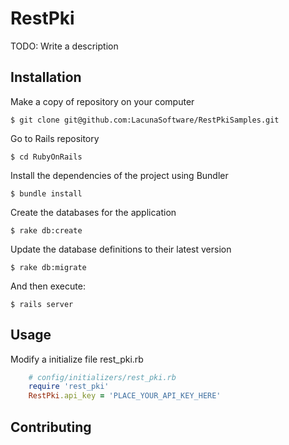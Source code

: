 # RestPki

TODO: Write a description

## Installation

Make a copy of repository on your computer

	$ git clone git@github.com:LacunaSoftware/RestPkiSamples.git

Go to Rails repository

	$ cd RubyOnRails

Install the dependencies of the project using Bundler

	$ bundle install

Create the databases for the application

	$ rake db:create

Update the database definitions to their latest version

	$ rake db:migrate

And then execute:

    $ rails server

## Usage

Modify a initialize file rest_pki.rb   

```ruby
    # config/initializers/rest_pki.rb
    require 'rest_pki'
    RestPki.api_key = 'PLACE_YOUR_API_KEY_HERE'
```

## Contributing



